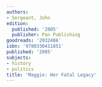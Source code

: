 ```yaml
---
authors:
- Sergeant, John
edition:
  published: '2005'
  publisher: Pan Publishing
goodreads: '2032486'
isbn: '9780330411851'
published: '2005'
subjects:
- history
- politics
title: 'Maggie: Her Fatal Legacy'
---
```


